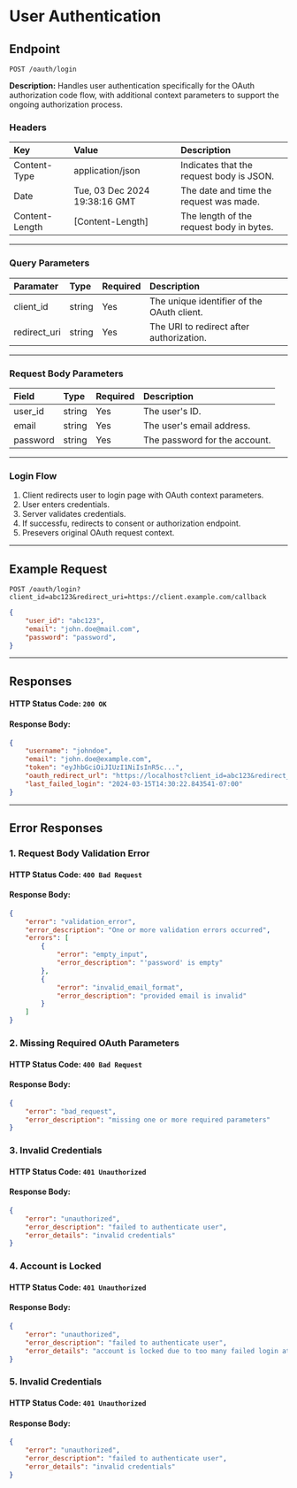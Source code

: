 # User Authentication
## Endpoint
```
POST /oauth/login
```
**Description:** Handles user authentication specifically for the OAuth authorization code flow, with additional context parameters to support the ongoing authorization process.

### Headers
| Key             | Value                         | Description                               |
| :-------------- | :---------------------------- | :-----------------------------------------|
| Content-Type    | application/json              | Indicates that the request body is JSON.  |
| Date            | Tue, 03 Dec 2024 19:38:16 GMT | The date and time the request was made.   |
| Content-Length  | [Content-Length]              | The length of the request body in bytes.  |
---

### Query Parameters
| Paramater            | Type          | Required | Description                                                  |
| :--------------------| :-------------| :--------| :------------------------------------------------------------|
| client_id            | string        | Yes      | The unique identifier of the OAuth client.                   |
| redirect_uri         | string        | Yes      | The URI to redirect after authorization.                     |
---

### Request Body Parameters
| Field     | Type    | Required  | Description                    |
|:----------|:--------|:----------|:-------------------------------|
| user_id   | string  | Yes       | The user's ID.                 |
| email     | string  | Yes       | The user's email address.      |
| password  | string  | Yes       | The password for the account.  |
---

### Login Flow
1. Client redirects user to login page with OAuth context parameters.
2. User enters credentials.
3. Server validates credentials.
4. If successfu, redirects to consent or authorization endpoint.
5. Presevers original OAuth request context.

---

## Example Request
```
POST /oauth/login?client_id=abc123&redirect_uri=https://client.example.com/callback
```
```json
{
    "user_id": "abc123",
    "email": "john.doe@mail.com",
    "password": "password",
}
```
___

## Responses
#### HTTP Status Code: `200 OK`
#### Response Body:
```json
{
    "username": "johndoe",
    "email": "john.doe@example.com",
    "token": "eyJhbGciOiJIUzI1NiIsInR5c...",
    "oauth_redirect_url": "https://localhost?client_id=abc123&redirect_uri=https://client.example.com/callback&scope=user:manage&state=xyz123",
    "last_failed_login": "2024-03-15T14:30:22.843541-07:00"
}
```
___

## Error Responses
### 1. Request Body Validation Error
#### HTTP Status Code: `400 Bad Request`
#### Response Body:
```json
{
    "error": "validation_error",
    "error_description": "One or more validation errors occurred",
    "errors": [
        {
            "error": "empty_input",
            "error_description": "'password' is empty"
        },
        {
            "error": "invalid_email_format",
            "error_description": "provided email is invalid"
        }
    ]
}
```
### 2. Missing Required OAuth Parameters
#### HTTP Status Code: `400 Bad Request`
#### Response Body:
```json
{
    "error": "bad_request",
    "error_description": "missing one or more required parameters"
}
```

### 3. Invalid Credentials
#### HTTP Status Code: `401 Unauthorized`
#### Response Body:
```json
{
    "error": "unauthorized",
    "error_description": "failed to authenticate user",
    "error_details": "invalid credentials"
}   
```

### 4. Account is Locked
#### HTTP Status Code: `401 Unauthorized`
#### Response Body:
```json
{
    "error": "unauthorized",
    "error_description": "failed to authenticate user",
    "error_details": "account is locked due to too many failed login attempts"
}   
```

### 5. Invalid Credentials
#### HTTP Status Code: `401 Unauthorized`
#### Response Body:
```json
{
    "error": "unauthorized",
    "error_description": "failed to authenticate user",
    "error_details": "invalid credentials"
}   
```